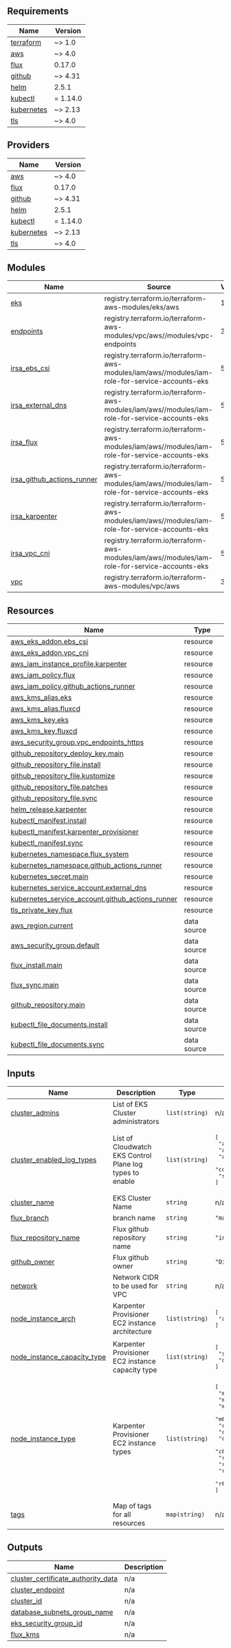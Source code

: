 ## Requirements

| Name | Version |
|------|---------|
| <a name="requirement_terraform"></a> [terraform](#requirement\_terraform) | ~> 1.0 |
| <a name="requirement_aws"></a> [aws](#requirement\_aws) | ~> 4.0 |
| <a name="requirement_flux"></a> [flux](#requirement\_flux) | 0.17.0 |
| <a name="requirement_github"></a> [github](#requirement\_github) | ~> 4.31 |
| <a name="requirement_helm"></a> [helm](#requirement\_helm) | 2.5.1 |
| <a name="requirement_kubectl"></a> [kubectl](#requirement\_kubectl) | = 1.14.0 |
| <a name="requirement_kubernetes"></a> [kubernetes](#requirement\_kubernetes) | ~> 2.13 |
| <a name="requirement_tls"></a> [tls](#requirement\_tls) | ~> 4.0 |

## Providers

| Name | Version |
|------|---------|
| <a name="provider_aws"></a> [aws](#provider\_aws) | ~> 4.0 |
| <a name="provider_flux"></a> [flux](#provider\_flux) | 0.17.0 |
| <a name="provider_github"></a> [github](#provider\_github) | ~> 4.31 |
| <a name="provider_helm"></a> [helm](#provider\_helm) | 2.5.1 |
| <a name="provider_kubectl"></a> [kubectl](#provider\_kubectl) | = 1.14.0 |
| <a name="provider_kubernetes"></a> [kubernetes](#provider\_kubernetes) | ~> 2.13 |
| <a name="provider_tls"></a> [tls](#provider\_tls) | ~> 4.0 |

## Modules

| Name | Source | Version |
|------|--------|---------|
| <a name="module_eks"></a> [eks](#module\_eks) | registry.terraform.io/terraform-aws-modules/eks/aws | 18.29.0 |
| <a name="module_endpoints"></a> [endpoints](#module\_endpoints) | registry.terraform.io/terraform-aws-modules/vpc/aws//modules/vpc-endpoints | 3.14.2 |
| <a name="module_irsa_ebs_csi"></a> [irsa\_ebs\_csi](#module\_irsa\_ebs\_csi) | registry.terraform.io/terraform-aws-modules/iam/aws//modules/iam-role-for-service-accounts-eks | 5.3.1 |
| <a name="module_irsa_external_dns"></a> [irsa\_external\_dns](#module\_irsa\_external\_dns) | registry.terraform.io/terraform-aws-modules/iam/aws//modules/iam-role-for-service-accounts-eks | 5.3.1 |
| <a name="module_irsa_flux"></a> [irsa\_flux](#module\_irsa\_flux) | registry.terraform.io/terraform-aws-modules/iam/aws//modules/iam-role-for-service-accounts-eks | 5.3.1 |
| <a name="module_irsa_github_actions_runner"></a> [irsa\_github\_actions\_runner](#module\_irsa\_github\_actions\_runner) | registry.terraform.io/terraform-aws-modules/iam/aws//modules/iam-role-for-service-accounts-eks | 5.3.1 |
| <a name="module_irsa_karpenter"></a> [irsa\_karpenter](#module\_irsa\_karpenter) | registry.terraform.io/terraform-aws-modules/iam/aws//modules/iam-role-for-service-accounts-eks | 5.3.1 |
| <a name="module_irsa_vpc_cni"></a> [irsa\_vpc\_cni](#module\_irsa\_vpc\_cni) | registry.terraform.io/terraform-aws-modules/iam/aws//modules/iam-role-for-service-accounts-eks | 5.3.1 |
| <a name="module_vpc"></a> [vpc](#module\_vpc) | registry.terraform.io/terraform-aws-modules/vpc/aws | 3.14.2 |

## Resources

| Name | Type |
|------|------|
| [aws_eks_addon.ebs_csi](https://registry.terraform.io/providers/hashicorp/aws/latest/docs/resources/eks_addon) | resource |
| [aws_eks_addon.vpc_cni](https://registry.terraform.io/providers/hashicorp/aws/latest/docs/resources/eks_addon) | resource |
| [aws_iam_instance_profile.karpenter](https://registry.terraform.io/providers/hashicorp/aws/latest/docs/resources/iam_instance_profile) | resource |
| [aws_iam_policy.flux](https://registry.terraform.io/providers/hashicorp/aws/latest/docs/resources/iam_policy) | resource |
| [aws_iam_policy.github_actions_runner](https://registry.terraform.io/providers/hashicorp/aws/latest/docs/resources/iam_policy) | resource |
| [aws_kms_alias.eks](https://registry.terraform.io/providers/hashicorp/aws/latest/docs/resources/kms_alias) | resource |
| [aws_kms_alias.fluxcd](https://registry.terraform.io/providers/hashicorp/aws/latest/docs/resources/kms_alias) | resource |
| [aws_kms_key.eks](https://registry.terraform.io/providers/hashicorp/aws/latest/docs/resources/kms_key) | resource |
| [aws_kms_key.fluxcd](https://registry.terraform.io/providers/hashicorp/aws/latest/docs/resources/kms_key) | resource |
| [aws_security_group.vpc_endpoints_https](https://registry.terraform.io/providers/hashicorp/aws/latest/docs/resources/security_group) | resource |
| [github_repository_deploy_key.main](https://registry.terraform.io/providers/integrations/github/latest/docs/resources/repository_deploy_key) | resource |
| [github_repository_file.install](https://registry.terraform.io/providers/integrations/github/latest/docs/resources/repository_file) | resource |
| [github_repository_file.kustomize](https://registry.terraform.io/providers/integrations/github/latest/docs/resources/repository_file) | resource |
| [github_repository_file.patches](https://registry.terraform.io/providers/integrations/github/latest/docs/resources/repository_file) | resource |
| [github_repository_file.sync](https://registry.terraform.io/providers/integrations/github/latest/docs/resources/repository_file) | resource |
| [helm_release.karpenter](https://registry.terraform.io/providers/hashicorp/helm/2.5.1/docs/resources/release) | resource |
| [kubectl_manifest.install](https://registry.terraform.io/providers/gavinbunney/kubectl/1.14.0/docs/resources/manifest) | resource |
| [kubectl_manifest.karpenter_provisioner](https://registry.terraform.io/providers/gavinbunney/kubectl/1.14.0/docs/resources/manifest) | resource |
| [kubectl_manifest.sync](https://registry.terraform.io/providers/gavinbunney/kubectl/1.14.0/docs/resources/manifest) | resource |
| [kubernetes_namespace.flux_system](https://registry.terraform.io/providers/hashicorp/kubernetes/latest/docs/resources/namespace) | resource |
| [kubernetes_namespace.github_actions_runner](https://registry.terraform.io/providers/hashicorp/kubernetes/latest/docs/resources/namespace) | resource |
| [kubernetes_secret.main](https://registry.terraform.io/providers/hashicorp/kubernetes/latest/docs/resources/secret) | resource |
| [kubernetes_service_account.external_dns](https://registry.terraform.io/providers/hashicorp/kubernetes/latest/docs/resources/service_account) | resource |
| [kubernetes_service_account.github_actions_runner](https://registry.terraform.io/providers/hashicorp/kubernetes/latest/docs/resources/service_account) | resource |
| [tls_private_key.flux](https://registry.terraform.io/providers/hashicorp/tls/latest/docs/resources/private_key) | resource |
| [aws_region.current](https://registry.terraform.io/providers/hashicorp/aws/latest/docs/data-sources/region) | data source |
| [aws_security_group.default](https://registry.terraform.io/providers/hashicorp/aws/latest/docs/data-sources/security_group) | data source |
| [flux_install.main](https://registry.terraform.io/providers/fluxcd/flux/0.17.0/docs/data-sources/install) | data source |
| [flux_sync.main](https://registry.terraform.io/providers/fluxcd/flux/0.17.0/docs/data-sources/sync) | data source |
| [github_repository.main](https://registry.terraform.io/providers/integrations/github/latest/docs/data-sources/repository) | data source |
| [kubectl_file_documents.install](https://registry.terraform.io/providers/gavinbunney/kubectl/1.14.0/docs/data-sources/file_documents) | data source |
| [kubectl_file_documents.sync](https://registry.terraform.io/providers/gavinbunney/kubectl/1.14.0/docs/data-sources/file_documents) | data source |

## Inputs

| Name | Description | Type | Default | Required |
|------|-------------|------|---------|:--------:|
| <a name="input_cluster_admins"></a> [cluster\_admins](#input\_cluster\_admins) | List of EKS Cluster administrators | `list(string)` | n/a | yes |
| <a name="input_cluster_enabled_log_types"></a> [cluster\_enabled\_log\_types](#input\_cluster\_enabled\_log\_types) | List of Cloudwatch EKS Control Plane log types to enable | `list(string)` | <pre>[<br>  "api",<br>  "audit",<br>  "authenticator",<br>  "controllerManager",<br>  "scheduler"<br>]</pre> | no |
| <a name="input_cluster_name"></a> [cluster\_name](#input\_cluster\_name) | EKS Cluster Name | `string` | n/a | yes |
| <a name="input_flux_branch"></a> [flux\_branch](#input\_flux\_branch) | branch name | `string` | `"master"` | no |
| <a name="input_flux_repository_name"></a> [flux\_repository\_name](#input\_flux\_repository\_name) | Flux github repository name | `string` | `"infrastructure"` | no |
| <a name="input_github_owner"></a> [github\_owner](#input\_github\_owner) | Flux github owner | `string` | `"DigitalMOB2"` | no |
| <a name="input_network"></a> [network](#input\_network) | Network CIDR to be used for VPC | `string` | n/a | yes |
| <a name="input_node_instance_arch"></a> [node\_instance\_arch](#input\_node\_instance\_arch) | Karpenter Provisioner EC2 instance architecture | `list(string)` | <pre>[<br>  "amd64"<br>]</pre> | no |
| <a name="input_node_instance_capacity_type"></a> [node\_instance\_capacity\_type](#input\_node\_instance\_capacity\_type) | Karpenter Provisioner EC2 instance capacity type | `list(string)` | <pre>[<br>  "spot",<br>  "on-demand"<br>]</pre> | no |
| <a name="input_node_instance_type"></a> [node\_instance\_type](#input\_node\_instance\_type) | Karpenter Provisioner EC2 instance types | `list(string)` | <pre>[<br>  "m6a.large",<br>  "m6a.xlarge",<br>  "m6a.2xlarge",<br>  "m6a.4xlarge",<br>  "c6a.large",<br>  "c6a.xlarge",<br>  "c6a.2xlarge",<br>  "c6a.4xlarge",<br>  "r6a.large",<br>  "r6a.xlarge",<br>  "r6a.2xlarge",<br>  "r6a.4xlarge"<br>]</pre> | no |
| <a name="input_tags"></a> [tags](#input\_tags) | Map of tags for all resources | `map(string)` | n/a | yes |

## Outputs

| Name | Description |
|------|-------------|
| <a name="output_cluster_certificate_authority_data"></a> [cluster\_certificate\_authority\_data](#output\_cluster\_certificate\_authority\_data) | n/a |
| <a name="output_cluster_endpoint"></a> [cluster\_endpoint](#output\_cluster\_endpoint) | n/a |
| <a name="output_cluster_id"></a> [cluster\_id](#output\_cluster\_id) | n/a |
| <a name="output_database_subnets_group_name"></a> [database\_subnets\_group\_name](#output\_database\_subnets\_group\_name) | n/a |
| <a name="output_eks_security_group_id"></a> [eks\_security\_group\_id](#output\_eks\_security\_group\_id) | n/a |
| <a name="output_flux_kms"></a> [flux\_kms](#output\_flux\_kms) | n/a |
